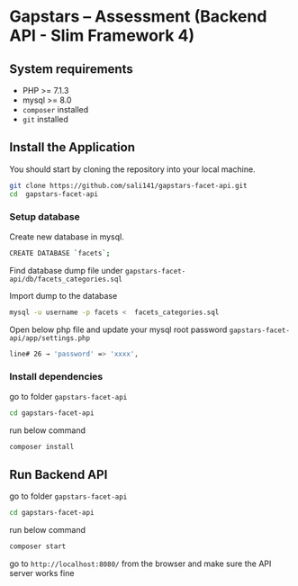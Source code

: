 # Gapstars – Assessment (Backend API - Slim Framework 4)

## System requirements 
* PHP >= 7.1.3
* mysql >= 8.0
* `composer` installed 
* `git`  installed

## Install the Application

You should start by cloning the repository into your local machine.

```bash
git clone https://github.com/sali141/gapstars-facet-api.git 
cd  gapstars-facet-api
```
### Setup database
Create new database in mysql. 
```bash
CREATE DATABASE `facets`;
```

Find database dump file under `gapstars-facet-api/db/facets_categories.sql` 

Import dump to the database 

```bash
mysql -u username -p facets <  facets_categories.sql
```

Open below php file and update your mysql root password
`gapstars-facet-api/app/settings.php` 

```bash
line# 26 → 'password' => 'xxxx',
```

### Install dependencies

go to folder `gapstars-facet-api`

```bash
cd gapstars-facet-api
```

run below command
```bash
composer install
```

## Run Backend API

go to folder `gapstars-facet-api`

```bash
cd gapstars-facet-api
```

run below command
```bash
composer start
```

go to `http://localhost:8080/` from the browser and make sure the API server works fine